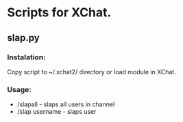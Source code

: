 # Scripts for XChat.

## slap.py

### Instalation:
Copy script to ~/.xchat2/ directory or load module in XChat.

### Usage:
* /slapall - slaps all users in channel
* /slap username - slaps user